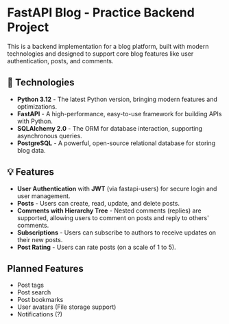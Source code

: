 # FastAPI Blog - Practice Backend Project
This is a backend implementation for a blog platform, built with modern technologies and designed to support core blog features like user authentication, posts, and comments.

## 🚀 Technologies
* **Python 3.12** - The latest Python version, bringing modern features and optimizations.
* **FastAPI** - A high-performance, easy-to-use framework for building APIs with Python.
* **SQLAlchemy 2.0** - The ORM for database interaction, supporting asynchronous queries.
* **PostgreSQL** - A powerful, open-source relational database for storing blog data.

## 💡 Features
* **User Authentication** with **JWT** (via fastapi-users) for secure login and user management.
* **Posts** - Users can create, read, update, and delete posts.
* **Comments with Hierarchy Tree** - Nested comments (replies) are supported, allowing users to comment on posts and reply to others' comments.
* **Subscriptions** - Users can subscribe to authors to receive updates on their new posts.
* **Post Rating** - Users can rate posts (on a scale of 1 to 5).

## Planned Features
* Post tags
* Post search
* Post bookmarks
* User avatars (File storage support)
* Notifications (?)